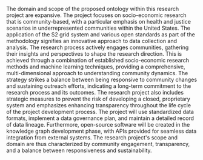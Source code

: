 The domain and scope of the proposed ontology within this research project are expansive. The project focuses on socio-economic research that is community-based, with a particular emphasis on health and justice scenarios in underrepresented communities within the United States. The application of the S2 grid system and various open standards as part of the methodology signifies an innovative approach to data collection and analysis. The research process actively engages communities, gathering their insights and perspectives to shape the research direction. This is achieved through a combination of established socio-economic research methods and machine learning techniques, providing a comprehensive, multi-dimensional approach to understanding community dynamics. The strategy strikes a balance between being responsive to community changes and sustaining outreach efforts, indicating a long-term commitment to the research process and its outcomes. The research project also includes strategic measures to prevent the risk of developing a closed, proprietary system and emphasizes enhancing transparency throughout the life cycle of the project development process. The project will use standardized data formats, implement a data governance plan, and maintain a detailed record of data lineage. Furthermore, open-source software will be created in the knowledge graph development phase, with APIs provided for seamless data integration from external systems. The research project's scope and domain are thus characterized by community engagement, transparency, and a balance between responsiveness and sustainability.